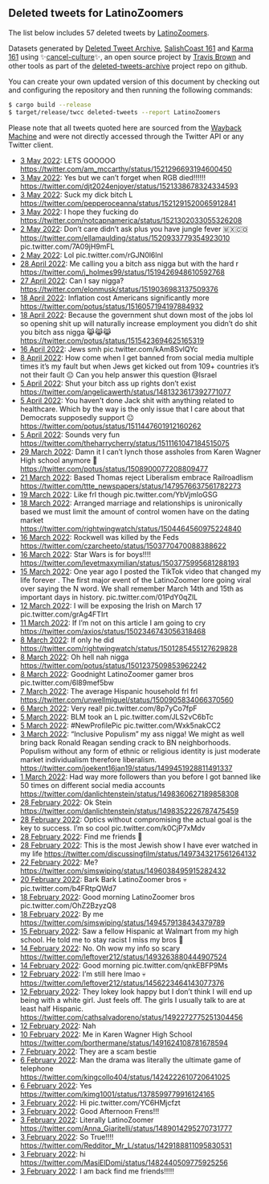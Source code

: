 ## Deleted tweets for LatinoZoomers

The list below includes 57 deleted tweets by
[LatinoZoomers](https://twitter.com/LatinoZoomers).



Datasets generated by [Deleted Tweet Archive](https://twitter.com/deletedtweet161), 
[SalishCoast 161](https://twitter.com/SalishCoastA) and [Karma 161](https://twitter.com/KarmaOneSixOne) 
using ✨[cancel-culture](https://github.com/travisbrown/cancel-culture)✨, an open source project by 
[Travis Brown](https://twitter.com/travisbrown) and other tools as part of the 
[deleted-tweets-archive](https://github.com/salcoast/deleted-tweets-archive/) project repo on github.

You can create your own updated version of this document by checking out and configuring the
repository and then running the following commands:

```bash
$ cargo build --release
$ target/release/twcc deleted-tweets --report LatinoZoomers
```

Please note that all tweets quoted here are sourced from the
[Wayback Machine](https://web.archive.org) and were not directly accessed through the Twitter API or
any Twitter client.

* [ 3 May 2022](https://web.archive.org/web/20220503235638/https://twitter.com/LatinoZoomers/status/1521639807763558401): LETS GOOOOO https://twitter.com/am_mccarthy/status/1521296693194600450 <!--1521639807763558401-->
* [ 3 May 2022](https://web.archive.org/web/20220503040802/https://twitter.com/LatinoZoomers/status/1521340666873270273): Yes but we can’t forget when RGB died!!!!!! https://twitter.com/djt2024enjoyer/status/1521338678324334593 <!--1521340666873270273-->
* [ 3 May 2022](https://web.archive.org/web/20220503025536/https://twitter.com/LatinoZoomers/status/1521322386452271105): Suck my dick bitch L https://twitter.com/pepperoceanna/status/1521291520065912841 <!--1521322386452271105-->
* [ 3 May 2022](https://web.archive.org/web/20220503025157/https://twitter.com/LatinoZoomers/status/1521321456050835456): I hope they fucking do https://twitter.com/notcapnamerica/status/1521302033055326208 <!--1521321456050835456-->
* [ 2 May 2022](https://web.archive.org/web/20220502033054/https://twitter.com/LatinoZoomers/status/1520968963991121920): Don’t care didn’t ask plus you have jungle fever 🇲🇽🇨🇴  https://twitter.com/ellamaulding/status/1520933779354923010  pic.twitter.com/7A09jH9mFL <!--1520968963991121920-->
* [ 2 May 2022](https://web.archive.org/web/20220502003954/https://twitter.com/LatinoZoomers/status/1520925978809274368): Lol pic.twitter.com/rGJN0l6lnI <!--1520925978809274368-->
* [28 April 2022](https://web.archive.org/web/20220428051054/https://twitter.com/LatinoZoomers/status/1519544601996107777): Me calling you a bitch ass nigga but with the hard r https://twitter.com/j_holmes99/status/1519426948610592768 <!--1519544601996107777-->
* [27 April 2022](https://web.archive.org/web/20220427150942/https://twitter.com/LatinoZoomers/status/1519332785789489157): Can I say nigga? https://twitter.com/elonmusk/status/1519036983137509376 <!--1519332785789489157-->
* [18 April 2022](https://web.archive.org/web/20220418143704/https://twitter.com/LatinoZoomers/status/1516062165999964162): Inflation cost Americans significantly more https://twitter.com/potus/status/1516057194197884932 <!--1516062165999964162-->
* [18 April 2022](https://web.archive.org/web/20220418014217/https://twitter.com/LatinoZoomers/status/1515868137920634884): Because the government shut down most of the jobs lol so opening shit up will naturally increase employment you didn’t do shit you bitch ass nigga  😹😹😹 https://twitter.com/potus/status/1515423694625165319 <!--1515868137920634884-->
* [16 April 2022](https://web.archive.org/web/20220416192543/https://twitter.com/LatinoZoomers/status/1515411064632094722): Jews smh pic.twitter.com/kAm8SvlQYc <!--1515411064632094722-->
* [ 8 April 2022](https://web.archive.org/web/20220408171629/https://twitter.com/LatinoZoomers/status/1512479426784927744): How come when I get banned from social media multiple times it’s my fault but when Jews get kicked out from 109+ countries it’s not their fault 😐   Can you help answer this question  @Israel <!--1512479426784927744-->
* [ 5 April 2022](https://web.archive.org/web/20220405225033/https://twitter.com/LatinoZoomers/status/1511476144956223492): Shut your bitch ass up rights don’t exist https://twitter.com/angelicawerth/status/1481323617392771077 <!--1511476144956223492-->
* [ 5 April 2022](https://web.archive.org/web/20220405224327/https://twitter.com/LatinoZoomers/status/1511474304734670857): You haven’t done Jack shit with anything related to healthcare. Which by the way is the only issue that I care about that Democrats supposedly support 😐 https://twitter.com/potus/status/1511447601912160262 <!--1511474304734670857-->
* [ 5 April 2022](https://web.archive.org/web/20220405072924/https://twitter.com/LatinoZoomers/status/1511194053165133824): Sounds very fun https://twitter.com/theharrycherry/status/1511161047184515075 <!--1511194053165133824-->
* [29 March 2022](https://web.archive.org/web/20220329233757/https://twitter.com/LatinoZoomers/status/1508951533089697795): Damn it I can’t lynch those assholes from Karen Wagner High school anymore 🥲 https://twitter.com/potus/status/1508900077208809477 <!--1508951533089697795-->
* [21 March 2022](https://web.archive.org/web/20220321172337/https://twitter.com/LatinoZoomers/status/1505958221994942469): Based Thomas reject Liberalism embrace Railroadlism https://twitter.com/ttte_newspapers/status/1479576637561782273 <!--1505958221994942469-->
* [19 March 2022](https://web.archive.org/web/20220319221906/https://twitter.com/LatinoZoomers/status/1505306066975961096): Like frl though pic.twitter.com/YbVjmloGSG <!--1505306066975961096-->
* [18 March 2022](https://web.archive.org/web/20220318014209/https://twitter.com/LatinoZoomers/status/1504634187474776080): Arranged marriage and relationships is unironically based we must limit the amount of control women have on the dating market https://twitter.com/rightwingwatch/status/1504464560975224840 <!--1504634187474776080-->
* [16 March 2022](https://web.archive.org/web/20220316014036/https://twitter.com/LatinoZoomers/status/1503908818513711104): Rockwell was killed by the Feds https://twitter.com/czarcheeto/status/1503770470088388622 <!--1503908818513711104-->
* [16 March 2022](https://web.archive.org/web/20220316013939/https://twitter.com/LatinoZoomers/status/1503908643674238977): Star Wars is for boys!!!! https://twitter.com/levetmaxymilian/status/1503775995681288193 <!--1503908643674238977-->
* [15 March 2022](https://web.archive.org/web/20220315202117/https://twitter.com/LatinoZoomers/status/1503828550436421632): One year ago I posted the TikTok video that changed my life forever . The first major event of the LatinoZoomer lore going viral over saying the N word. We shall remember March 14th and 15th as important days in history. pic.twitter.com/01PdY0qZlL <!--1503828550436421632-->
* [12 March 2022](https://web.archive.org/web/20220312012816/https://twitter.com/LatinoZoomers/status/1502456348260380673): I will be exposing the Irish on March 17 pic.twitter.com/grAg4FTIrt <!--1502456348260380673-->
* [11 March 2022](https://web.archive.org/web/20220311195406/https://twitter.com/LatinoZoomers/status/1502372256542085128): If I’m not on this article I am going to cry https://twitter.com/axios/status/1502346743056318468 <!--1502372256542085128-->
* [ 8 March 2022](https://web.archive.org/web/20220308214854/https://twitter.com/LatinoZoomers/status/1501313923571761155): If only he did https://twitter.com/rightwingwatch/status/1501285455127629828 <!--1501313923571761155-->
* [ 8 March 2022](https://web.archive.org/web/20220308170227/https://twitter.com/LatinoZoomers/status/1501241892717088771): Oh hell nah nigga https://twitter.com/potus/status/1501237509853962242 <!--1501241892717088771-->
* [ 8 March 2022](https://web.archive.org/web/20220308045835/https://twitter.com/LatinoZoomers/status/1501058101319024640): Goodnight LatinoZoomer gamer bros pic.twitter.com/6l89mef5bw <!--1501058101319024640-->
* [ 7 March 2022](https://web.archive.org/web/20220307192838/https://twitter.com/LatinoZoomers/status/1500916312767442949): The average Hispanic household frl frl https://twitter.com/unwellmiguel/status/1500905834066370560 <!--1500916312767442949-->
* [ 6 March 2022](https://web.archive.org/web/20220306182030/https://twitter.com/LatinoZoomers/status/1500536760312508416): Very real! pic.twitter.com/8p7yCo7fpF <!--1500536760312508416-->
* [ 5 March 2022](https://web.archive.org/web/20220305224432/https://twitter.com/LatinoZoomers/status/1500240792383737856): BLM took an L pic.twitter.com/JLS2vC6bTc <!--1500240792383737856-->
* [ 5 March 2022](https://web.archive.org/web/20220305053838/https://twitter.com/LatinoZoomers/status/1499982662534156288): #NewProfilePic  pic.twitter.com/Wxk5nakCC2 <!--1499982662534156288-->
* [ 3 March 2022](https://web.archive.org/web/20220303203225/https://twitter.com/LatinoZoomers/status/1499482816761012227): “Inclusive Populism” my ass nigga! We might as well bring back Ronald Reagan sending crack to BN neighborhoods. Populism without any form of ethnic or religious identity is just moderate market individualism therefore liberalism. https://twitter.com/joekent16jan19/status/1499451928811491337 <!--1499482816761012227-->
* [ 1 March 2022](https://web.archive.org/web/20220301212139/https://twitter.com/LatinoZoomers/status/1498770432299659267): Had way more followers than you before I got banned like 50 times on different social media accounts https://twitter.com/danlichtenstein/status/1498360627189858308 <!--1498770432299659267-->
* [28 February 2022](https://web.archive.org/web/20220228180810/https://twitter.com/LatinoZoomers/status/1498358829968506891): Ok Stein https://twitter.com/danlichtenstein/status/1498352226787475459 <!--1498358829968506891-->
* [28 February 2022](https://web.archive.org/web/20220228063238/https://twitter.com/LatinoZoomers/status/1498184289963360262): Optics without compromising the actual goal is the key to success. I’m so cool pic.twitter.com/k0CjP7xMdv <!--1498184289963360262-->
* [28 February 2022](https://web.archive.org/web/20220228014656/https://twitter.com/LatinoZoomers/status/1498112387563470848): Find me friends 🥺 <!--1498112387563470848-->
* [28 February 2022](https://web.archive.org/web/20220228002716/https://twitter.com/LatinoZoomers/status/1498092285728333825): This is the most Jewish show I have ever watched in my life https://twitter.com/discussingfilm/status/1497343217561264132 <!--1498092285728333825-->
* [22 February 2022](https://web.archive.org/web/20220222221652/https://twitter.com/LatinoZoomers/status/1496246360475111431): Me? https://twitter.com/simswiping/status/1496038495915282432 <!--1496246360475111431-->
* [20 February 2022](https://web.archive.org/web/20220220150625/https://twitter.com/LatinoZoomers/status/1495413262200057856): Bark Bark LatinoZoomer bros 💀 pic.twitter.com/b4FRtpQWd7 <!--1495413262200057856-->
* [18 February 2022](https://web.archive.org/web/20220218152420/https://twitter.com/LatinoZoomers/status/1494692977528254477): Good morning LatinoZoomer bros pic.twitter.com/OhZ2BzyzQ8 <!--1494692977528254477-->
* [18 February 2022](https://web.archive.org/web/20220218080332/https://twitter.com/LatinoZoomers/status/1494583341227687936): By me https://twitter.com/simswiping/status/1494579138434379789 <!--1494583341227687936-->
* [15 February 2022](https://web.archive.org/web/20220215004157/https://twitter.com/LatinoZoomers/status/1493385019963973639): Saw a fellow Hispanic at Walmart from my high school. He told me to stay racist I miss my bros 🤧 <!--1493385019963973639-->
* [14 February 2022](https://web.archive.org/web/20220214174114/https://twitter.com/LatinoZoomers/status/1493277888212353029): No. Oh wow my info so scary https://twitter.com/leftover212/status/1493263880444907524 <!--1493277888212353029-->
* [14 February 2022](https://web.archive.org/web/20220214154513/https://twitter.com/LatinoZoomers/status/1493249927643865089): Good morning pic.twitter.com/qnkEBFP9Ms <!--1493249927643865089-->
* [12 February 2022](https://web.archive.org/web/20220212064954/https://twitter.com/LatinoZoomers/status/1492389188758650880): I’m still here lmao 💀 https://twitter.com/leftover212/status/1456223464143077376 <!--1492389188758650880-->
* [12 February 2022](https://web.archive.org/web/20220212064642/https://twitter.com/LatinoZoomers/status/1492389113177296900): They lokey look happy but I don’t think I will end up being with a white girl. Just feels off. The girls I usually talk to are at least half Hispanic. https://twitter.com/cathsalvadoreno/status/1492272775251304456 <!--1492389113177296900-->
* [12 February 2022](https://web.archive.org/web/20220212002204/https://twitter.com/LatinoZoomers/status/1492291580992102404): Nah <!--1492291580992102404-->
* [10 February 2022](https://web.archive.org/web/20220210185036/https://twitter.com/LatinoZoomers/status/1491845784018558982): Me in Karen Wagner High School https://twitter.com/borthermane/status/1491624108781678594 <!--1491845784018558982-->
* [ 7 February 2022](https://web.archive.org/web/20220207081827/https://twitter.com/LatinoZoomers/status/1490600789642989570): They are a scam bestie <!--1490600789642989570-->
* [ 6 February 2022](https://web.archive.org/web/20220206193448/https://twitter.com/LatinoZoomers/status/1490408618516176896): Man the drama was literally the ultimate game of telephone https://twitter.com/kingcollo404/status/1424222610720641025 <!--1490408618516176896-->
* [ 6 February 2022](https://web.archive.org/web/20220206193349/https://twitter.com/LatinoZoomers/status/1490408400219521027): Yes https://twitter.com/kimg1001/status/1378599779916124165 <!--1490408400219521027-->
* [ 3 February 2022](https://web.archive.org/web/20220203235841/https://twitter.com/LatinoZoomers/status/1489386557693956104): Hi pic.twitter.com/YC6HMjcfzt <!--1489386557693956104-->
* [ 3 February 2022](https://web.archive.org/web/20220203220716/https://twitter.com/LatinoZoomers/status/1489358548580585473): Good Afternoon Frens!!! <!--1489358548580585473-->
* [ 3 February 2022](https://web.archive.org/web/20220203053831/https://twitter.com/LatinoZoomers/status/1489109743318847490): Literally LatinoZoomer https://twitter.com/Anna_Giaritelli/status/1489014295270731777 <!--1489109743318847490-->
* [ 3 February 2022](https://web.archive.org/web/20220203052354/https://twitter.com/LatinoZoomers/status/1489106064679346178): So True!!!! https://twitter.com/Redditor_Mr_L/status/1429188811095830531 <!--1489106064679346178-->
* [ 3 February 2022](https://web.archive.org/web/20220203035520/https://twitter.com/LatinoZoomers/status/1489083755646132228): hi https://twitter.com/MasiElDomi/status/1482440509775925256 <!--1489083755646132228-->
* [ 3 February 2022](https://web.archive.org/web/20220203035306/https://twitter.com/LatinoZoomers/status/1489083208998264832): I am back find me friends!!!!! <!--1489083208998264832-->
